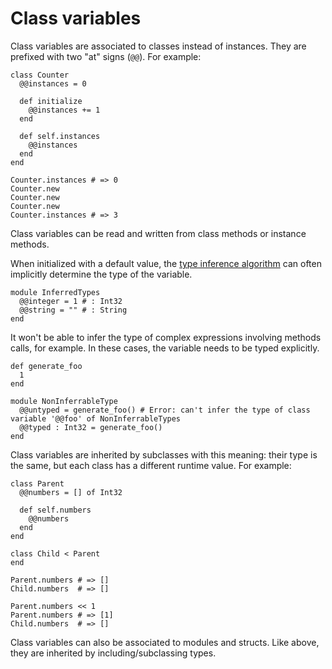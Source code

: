 # Class variables

Class variables are associated to classes instead of instances. They are prefixed with two "at" signs (`@@`). For example:

```crystal
class Counter
  @@instances = 0

  def initialize
    @@instances += 1
  end

  def self.instances
    @@instances
  end
end

Counter.instances # => 0
Counter.new
Counter.new
Counter.new
Counter.instances # => 3
```

Class variables can be read and written from class methods or instance methods.

When initialized with a default value, the [type inference algorithm](type_inference.md) can often implicitly determine the type of the variable.

```cr
module InferredTypes
  @@integer = 1 # : Int32
  @@string = "" # : String
end
```

It won't be able to infer the type of complex expressions involving methods calls, for example.
In these cases, the variable needs to be typed explicitly.

```cr
def generate_foo
  1
end

module NonInferrableType
  @@untyped = generate_foo() # Error: can't infer the type of class variable '@@foo' of NonInferrableTypes
  @@typed : Int32 = generate_foo()
end
```

Class variables are inherited by subclasses with this meaning: their type is the same, but each class has a different runtime value. For example:

```crystal
class Parent
  @@numbers = [] of Int32

  def self.numbers
    @@numbers
  end
end

class Child < Parent
end

Parent.numbers # => []
Child.numbers  # => []

Parent.numbers << 1
Parent.numbers # => [1]
Child.numbers  # => []
```

Class variables can also be associated to modules and structs. Like above, they are inherited by including/subclassing types.
